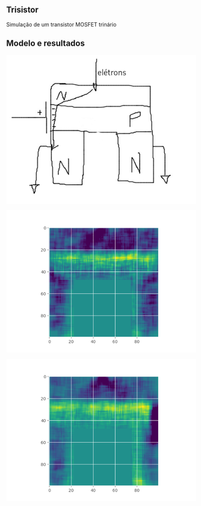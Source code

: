 ## Trisistor
Simulação de um transistor MOSFET trinário

## Modelo e resultados

![Modelo](https://raw.githubusercontent.com/MRLimcon/Trisistor/main/modelo.png)

![Desativado](https://raw.githubusercontent.com/MRLimcon/Trisistor/main/Resultados/desativado.png)

![Ativado](https://raw.githubusercontent.com/MRLimcon/Trisistor/main/Resultados/ativado.png)
